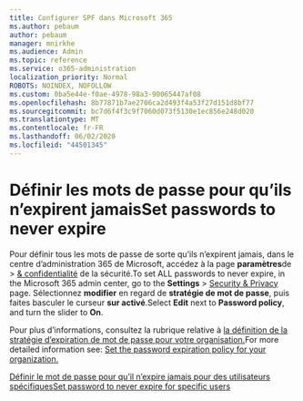 ```yaml
---
title: Configurer SPF dans Microsoft 365
ms.author: pebaum
author: pebaum
manager: mnirkhe
ms.audience: Admin
ms.topic: reference
ms.service: o365-administration
localization_priority: Normal
ROBOTS: NOINDEX, NOFOLLOW
ms.custom: 0ba5e44e-f0ae-4978-98a3-90065447af08
ms.openlocfilehash: 8b77871b7ae2706ca2d493f4a53f27d151d8bf77
ms.sourcegitcommit: bc7d6f4f3c9f7060d073f5130e1ec856e248d020
ms.translationtype: MT
ms.contentlocale: fr-FR
ms.lasthandoff: 06/02/2020
ms.locfileid: "44501345"
---
```

# <a name="set-passwords-to-never-expire"></a><span data-ttu-id="f9cc3-102">Définir les mots de passe pour qu’ils n’expirent jamais</span><span class="sxs-lookup"><span data-stu-id="f9cc3-102">Set passwords to never expire</span></span> 

<span data-ttu-id="f9cc3-103">Pour définir tous les mots de passe de sorte qu’ils n’expirent jamais, dans le centre d’administration 365 de Microsoft, accédez à la page **paramètres**de  >  [ &amp; confidentialité](https://portal.office.com/adminportal/home#/settings/security) de la sécurité.</span><span class="sxs-lookup"><span data-stu-id="f9cc3-103">To set ALL passwords to never expire, in the Microsoft 365 admin center, go to the **Settings** > [Security &amp; Privacy](https://portal.office.com/adminportal/home#/settings/security) page.</span></span> <span data-ttu-id="f9cc3-104">Sélectionnez **modifier** en regard de **stratégie de mot de passe**, puis faites basculer le curseur **sur activé**.</span><span class="sxs-lookup"><span data-stu-id="f9cc3-104">Select **Edit** next to **Password policy**, and turn the slider to **On**.</span></span>
  
<span data-ttu-id="f9cc3-105">Pour plus d’informations, consultez la rubrique relative à [la définition de la stratégie d’expiration de mot de passe pour votre organisation.](https://docs.microsoft.com/microsoft-365/admin/manage/set-password-expiration-policy)</span><span class="sxs-lookup"><span data-stu-id="f9cc3-105">For more detailed information see: [Set the password expiration policy for your organization.](https://docs.microsoft.com/microsoft-365/admin/manage/set-password-expiration-policy)</span></span>
  
[<span data-ttu-id="f9cc3-106">Définir le mot de passe pour qu’il n’expire jamais pour des utilisateurs spécifiques</span><span class="sxs-lookup"><span data-stu-id="f9cc3-106">Set password to never expire for specific users</span></span>](https://docs.microsoft.com/microsoft-365/admin/add-users/set-password-to-never-expire)
  
